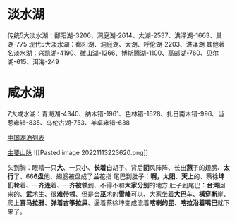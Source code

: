 # 淡水湖
传统5大淡水湖：鄱阳湖-3206、洞庭湖-2614、太湖-2537、洪泽湖-1663、巢湖-775
现代5大淡水湖：鄱阳湖、洞庭湖、太湖、呼伦湖-2203、洪泽湖
其他著名淡水湖：兴凯湖-4190、微山湖-1266、博斯腾湖-1100、高邮湖-760、贝尔湖-615、洱海-249

# 咸水湖
7大咸水湖：青海湖-4340、纳木错-1961、色林错-1628、扎日南木错-996、当惹雍错-835、乌伦古湖-753、羊卓雍错-638

[中国湖泊列表](https://zh.m.wikipedia.org/wiki/%E4%B8%AD%E5%9B%BD%E6%B9%96%E6%B3%8A%E5%88%97%E8%A1%A8)

[主要山脉](https://www.bilibili.com/video/BV12V411d7nF/?vd_source=a64af32d8dabf7e236df4f3ce602a593)
![[Pasted image 20221113223620.png]]

头到胸：眼晴一只**大**、一只**小**、**长着白**胡子、背后**阴**风阵阵、长出**燕**子的翅膀、**太行**了、66**6盘**他、翅膀被盘成了**兰**花指
尾巴到肚子：**啊，太阳**、**天上**的、蔡徐**坤们轮**着、一**齐连**着、一**齐被领**到、不得不和**大家分别**的地方
肚子到尾巴：**台湾**回来的、**武**术生、很**难带领**、但是会**巫**术的**雪峰**可以、大家坐着**大巴**车、**橫穿断**崖、爬上**喜马拉雅**、**弹着古筝拉屎**、逼着蔡徐坤变成流着**喀喇的昆**、**喀拉沿着嘴巴**就下来了。